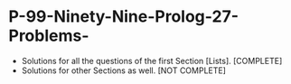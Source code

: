 # P-99-Ninety-Nine-Prolog-27-Problems-
- Solutions for all the questions of the first Section [Lists]. [COMPLETE]
- Solutions for other Sections as well. [NOT COMPLETE]

